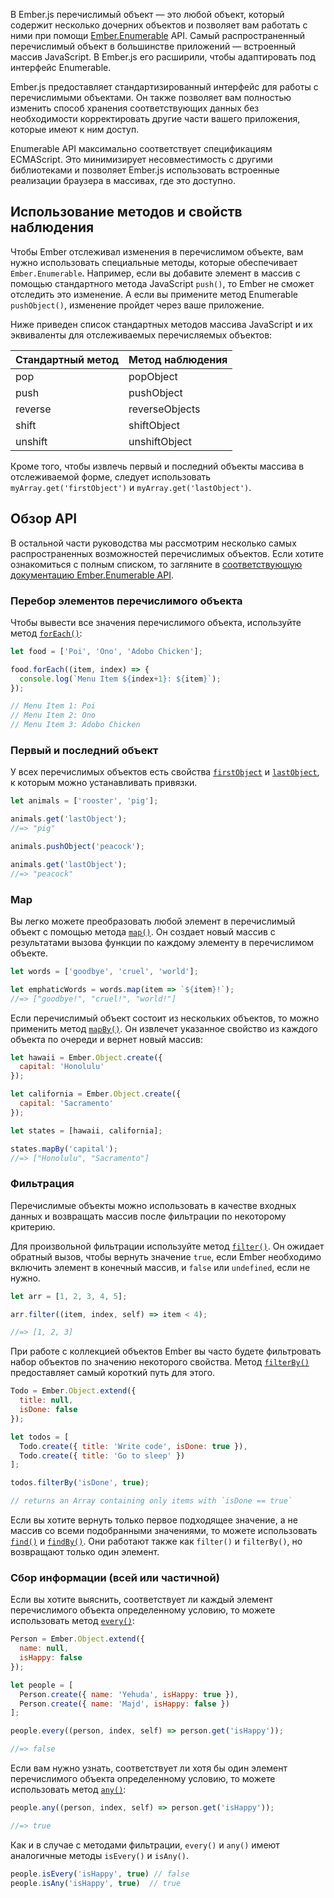 В Ember.js перечислимый объект — это любой объект, который содержит несколько дочерних объектов и позволяет вам работать с ними при помощи [Ember.Enumerable](http://emberjs.com/api/classes/Ember.Enumerable.html) API. Самый распространенный перечислимый объект в большинстве приложений — встроенный массив JavaScript. В Ember.js его расширили, чтобы адаптировать под интерфейс Enumerable.

Ember.js предоставляет стандартизированный интерфейс для работы с перечислимыми объектами. Он также позволяет вам полностью изменить способ хранения соответствующих данных без необходимости корректировать другие части вашего приложения, которые имеют к ним доступ.

Enumerable API максимально соответствует спецификациям ECMAScript. Это минимизирует несовместимость с другими библиотеками и позволяет Ember.js использовать встроенные реализации браузера в массивах, где это доступно.

## Использование методов и свойств наблюдения

Чтобы Ember отслеживал изменения в перечислимом объекте, вам нужно использовать специальные методы, которые обеспечивает `Ember.Enumerable`. Например, если вы добавите элемент в массив с помощью стандартного метода JavaScript `push()`, то Ember не сможет отследить это изменение. А если вы примените метод Enumerable `pushObject()`, изменение пройдет через ваше приложение.

Ниже приведен список стандартных методов массива JavaScript и их эквиваленты для отслеживаемых перечисляемых объектов:

<table>
  <thead>
    <tr><th>Стандартный метод</th><th>Метод наблюдения</th></tr>
  </thead>
  <tbody>
    <tr><td>pop</td><td>popObject</td></tr>
    <tr><td>push</td><td>pushObject</td></tr>
    <tr><td>reverse</td><td>reverseObjects</td></tr>
    <tr><td>shift</td><td>shiftObject</td></tr>
    <tr><td>unshift</td><td>unshiftObject</td></tr>
  </tbody>
</table>

Кроме того, чтобы извлечь первый и последний объекты массива в отслеживаемой форме, следует использовать `myArray.get('firstObject')` и `myArray.get('lastObject')`. 


## Обзор API

В остальной части руководства мы рассмотрим несколько самых распространенных возможностей перечислимых объектов. Если хотите ознакомиться с полным списком, то загляните в [соответствующую документацию Ember.Enumerable API](http://emberjs.com/api/classes/Ember.Enumerable.html).

### Перебор элементов перечислимого объекта

Чтобы вывести все значения перечислимого объекта, используйте метод [`forEach()`](http://emberjs.com/api/classes/Ember.Enumerable.html#method_forEach):

```javascript
let food = ['Poi', 'Ono', 'Adobo Chicken'];

food.forEach((item, index) => {
  console.log(`Menu Item ${index+1}: ${item}`);
});

// Menu Item 1: Poi
// Menu Item 2: Ono
// Menu Item 3: Adobo Chicken
```

### Первый и последний объект

У всех перечислимых объектов есть свойства [`firstObject`](http://emberjs.com/api/classes/Ember.Enumerable.html#property_firstObject) и [`lastObject`](http://emberjs.com/api/classes/Ember.Enumerable.html#property_lastObject), к которым можно устанавливать привязки.

```javascript
let animals = ['rooster', 'pig'];

animals.get('lastObject');
//=> "pig"

animals.pushObject('peacock');

animals.get('lastObject');
//=> "peacock"
```

### Map

Вы легко можете преобразовать любой элемент в перечислимый объект с помощью метода [`map()`](http://emberjs.com/api/classes/Ember.Enumerable.html#method_map). Он создает новый массив с результатами вызова функции по каждому элементу в перечислимом объекте.

```javascript
let words = ['goodbye', 'cruel', 'world'];

let emphaticWords = words.map(item => `${item}!`);
//=> ["goodbye!", "cruel!", "world!"]
```

Если перечислимый объект состоит из нескольких объектов, то можно применить метод [`mapBy()`](http://emberjs.com/api/classes/Ember.Enumerable.html#method_mapBy). Он извлечет указанное свойство из каждого объекта по очереди и вернет новый массив:

```javascript
let hawaii = Ember.Object.create({
  capital: 'Honolulu'
});

let california = Ember.Object.create({
  capital: 'Sacramento'
});

let states = [hawaii, california];

states.mapBy('capital');
//=> ["Honolulu", "Sacramento"]
```

### Фильтрация
Перечислимые объекты можно использовать в качестве входных данных и возвращать массив после фильтрации по некоторому критерию.

Для произвольной фильтрации используйте метод [`filter()`](http://emberjs.com/api/classes/Ember.Enumerable.html#method_filter). Он ожидает обратный вызов, чтобы вернуть значение `true`, если Ember необходимо включить элемент в конечный массив, и `false` или `undefined`, если не нужно.

```javascript
let arr = [1, 2, 3, 4, 5];

arr.filter((item, index, self) => item < 4);

//=> [1, 2, 3]
```

При работе с коллекцией объектов Ember вы часто будете фильтровать набор объектов по значению некоторого свойства. Метод [`filterBy()`](http://emberjs.com/api/classes/Ember.Enumerable.html#method_filterBy) предоставляет самый короткий путь для этого.

```javascript
Todo = Ember.Object.extend({
  title: null,
  isDone: false
});

let todos = [
  Todo.create({ title: 'Write code', isDone: true }),
  Todo.create({ title: 'Go to sleep' })
];

todos.filterBy('isDone', true);

// returns an Array containing only items with `isDone == true`
```

Если вы хотите вернуть только первое подходящее значение, а не массив со всеми подобранными значениями, то можете использовать [`find()`](http://emberjs.com/api/classes/Ember.Enumerable.html#method_find) и [`findBy()`](http://emberjs.com/api/classes/Ember.Enumerable.html#method_findBy). Они работают также как `filter()` и `filterBy()`, но возвращают только один элемент.

### Сбор информации (всей или частичной)

Если вы хотите выяснить, соответствует ли каждый элемент перечислимого объекта определенному условию, то можете использовать метод [`every()`](http://emberjs.com/api/classes/Ember.Enumerable.html#method_every): 

```javascript
Person = Ember.Object.extend({
  name: null,
  isHappy: false
});

let people = [
  Person.create({ name: 'Yehuda', isHappy: true }),
  Person.create({ name: 'Majd', isHappy: false })
];

people.every((person, index, self) => person.get('isHappy'));

//=> false
```

Если вам нужно узнать, соответствует ли хотя бы один элемент перечислимого объекта определенному условию, то можете использовать метод [`any()`](http://emberjs.com/api/classes/Ember.Enumerable.html#method_any):

```javascript
people.any((person, index, self) => person.get('isHappy'));

//=> true
```

Как и в случае с методами фильтрации, `every()` и `any()` имеют аналогичные методы `isEvery()` и `isAny()`.

```javascript
people.isEvery('isHappy', true) // false
people.isAny('isHappy', true)  // true
```